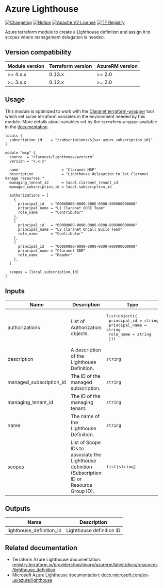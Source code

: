 # Azure Lighthouse
[![Changelog](https://img.shields.io/badge/changelog-release-green.svg)](CHANGELOG.md) [![Notice](https://img.shields.io/badge/notice-copyright-yellow.svg)](NOTICE) [![Apache V2 License](https://img.shields.io/badge/license-Apache%20V2-orange.svg)](LICENSE) [![TF Registry](https://img.shields.io/badge/terraform-registry-blue.svg)](https://registry.terraform.io/modules/claranet/lighthouse/azurerm/)

Azure terraform module to create a Lighthouse definition and assign it to scopes where management delegation is needed.

## Version compatibility

| Module version | Terraform version | AzureRM version |
|----------------|-------------------| --------------- |
| >= 4.x.x       | 0.13.x            | >= 2.0          |
| >= 3.x.x       | 0.12.x            | >= 2.0          |

## Usage

This module is optimized to work with the [Claranet terraform-wrapper](https://github.com/claranet/terraform-wrapper) tool
which set some terraform variables in the environment needed by this module.
More details about variables set by the `terraform-wrapper` available in the [documentation](https://github.com/claranet/terraform-wrapper#environment).

```hcl
locals {
  subscription_id    = "/subscriptions/${var.azure_subscription_id}"
}

module "msp" {
  source  = "claranet/lighthouse/azurerm"
  version = "x.x.x"

  name                    = "Claranet MSP"
  description             = "Lighthouse delegation to let Claranet manage resources."
  managing_tenant_id      = local.claranet_tenant_id
  managed_subscription_id = local.subscription_id

  authorizations = [
    {
      principal_id   = "00000000-0000-0000-0000-000000000000"
      principal_name = "L1 Claranet CORE Team"
      role_name      = "Contributor"
    },
    {
      principal_id   = "00000000-0000-0000-0000-000000000000"
      principal_name = "L2 Claranet OnCall Build Team"
      role_name      = "Contributor"
    },
    {
      principal_id   = "00000000-0000-0000-0000-000000000000"
      principal_name = "Claranet SDM"
      role_name      = "Reader"
    },
  ]

  scopes = [local.subscription_id]
}
```

## Inputs

| Name | Description | Type | Default | Required |
|------|-------------|------|---------|:--------:|
| authorizations | List of Authorization objects. | <pre>list(object({<br>    principal_id   = string<br>    principal_name = string<br>    role_name      = string<br>  }))</pre> | n/a | yes |
| description | A description of the Lighthouse Definition. | `string` | `null` | no |
| managed\_subscription\_id | The ID of the managed subscription. | `string` | n/a | yes |
| managing\_tenant\_id | The ID of the managing tenant. | `string` | n/a | yes |
| name | The name of the Lighthouse Definition. | `string` | n/a | yes |
| scopes | List of Scope IDs to associate the Lighthouse definition (Subscription ID or Resource Group ID). | `list(string)` | n/a | yes |

## Outputs

| Name | Description |
|------|-------------|
| lighthouse\_definition\_id | Lighthouse definition ID |

## Related documentation

- Terraform Azure Lighthouse documentation: [registry.terraform.io/providers/hashicorp/azurerm/latest/docs/resources/lighthouse_definition](https://registry.terraform.io/providers/hashicorp/azurerm/latest/docs/resources/lighthouse_definition)
- Microsoft Azure Lighthouse documentation: [docs.microsoft.com/en-us/azure/lighthouse](https://docs.microsoft.com/en-us/azure/lighthouse)
